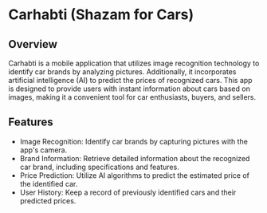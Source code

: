 # Carhabti (Shazam for Cars)
## Overview
Carhabti is a mobile application that utilizes image recognition technology to identify car brands by analyzing pictures. Additionally, it incorporates artificial intelligence (AI) to predict the prices of recognized cars. This app is designed to provide users with instant information about cars based on images, making it a convenient tool for car enthusiasts, buyers, and sellers.

## Features
- Image Recognition: Identify car brands by capturing pictures with the app's camera.
- Brand Information: Retrieve detailed information about the recognized car brand, including specifications and features.
- Price Prediction: Utilize AI algorithms to predict the estimated price of the identified car.
- User History: Keep a record of previously identified cars and their predicted prices.
